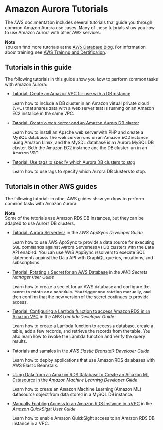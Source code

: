 # Amazon Aurora Tutorials<a name="CHAP_Tutorials"></a>

The AWS documentation includes several tutorials that guide you through common Amazon Aurora use cases\. Many of these tutorials show you how to use Amazon Aurora with other AWS services\. 

**Note**  
You can find more tutorials at the [AWS Database Blog](http://aws.amazon.com/blogs/database/)\. For information about training, see [AWS Training and Certification](https://www.aws.training/)\.

## Tutorials in this guide<a name="CHAP_Tutorials.ThisGuide"></a>

The following tutorials in this guide show you how to perform common tasks with Amazon Aurora:
+ [Tutorial: Create an Amazon VPC for use with a DB instance](CHAP_Tutorials.WebServerDB.CreateVPC.md)

  Learn how to include a DB cluster in an Amazon virtual private cloud \(VPC\) that shares data with a web server that is running on an Amazon EC2 instance in the same VPC\.
+ [Tutorial: Create a web server and an Amazon Aurora DB cluster](TUT_WebAppWithRDS.md)

  Learn how to install an Apache web server with PHP and create a MySQL database\. The web server runs on an Amazon EC2 instance using Amazon Linux, and the MySQL database is an Aurora MySQL DB cluster\. Both the Amazon EC2 instance and the DB cluster run in an Amazon VPC\.
+ [Tutorial: Use tags to specify which Aurora DB clusters to stop](USER_Tagging.md#Tagging.Aurora.Autostop)

  Learn how to use tags to specify which Aurora DB clusters to stop\.

## Tutorials in other AWS guides<a name="CHAP_Tutorials.OtherGuides"></a>

The following tutorials in other AWS guides show you how to perform common tasks with Amazon Aurora:

**Note**  
Some of the tutorials use Amazon RDS DB instances, but they can be adapted to use Aurora DB clusters\.
+ [ Tutorial: Aurora Serverless](https://docs.aws.amazon.com/appsync/latest/devguide/tutorial-rds-resolvers.html) in the *AWS AppSync Developer Guide*

  Learn how to use AWS AppSync to provide a data source for executing SQL commands against Aurora Serverless v1 DB clusters with the Data API enabled\. You can use AWS AppSync resolvers to execute SQL statements against the Data API with GraphQL queries, mutations, and subscriptions\.
+ [ Tutorial: Rotating a Secret for an AWS Database](https://docs.aws.amazon.com/secretsmanager/latest/userguide/tutorials_db-rotate.html) in the *AWS Secrets Manager User Guide*

  Learn how to create a secret for an AWS database and configure the secret to rotate on a schedule\. You trigger one rotation manually, and then confirm that the new version of the secret continues to provide access\.
+ [ Tutorial: Configuring a Lambda function to access Amazon RDS in an Amazon VPC](https://docs.aws.amazon.com/lambda/latest/dg/services-rds-tutorial.html) in the *AWS Lambda Developer Guide*

  Learn how to create a Lambda function to access a database, create a table, add a few records, and retrieve the records from the table\. You also learn how to invoke the Lambda function and verify the query results\.
+ [ Tutorials and samples](https://docs.aws.amazon.com/elasticbeanstalk/latest/dg/tutorials.html) in the *AWS Elastic Beanstalk Developer Guide*

  Learn how to deploy applications that use Amazon RDS databases with AWS Elastic Beanstalk\.
+ [ Using Data from an Amazon RDS Database to Create an Amazon ML Datasource](https://docs.aws.amazon.com/machine-learning/latest/dg/using-amazon-rds-with-amazon-ml.html) in the *Amazon Machine Learning Developer Guide*

  Learn how to create an Amazon Machine Learning \(Amazon ML\) datasource object from data stored in a MySQL DB instance\.
+ [ Manually Enabling Access to an Amazon RDS Instance in a VPC](https://docs.aws.amazon.com/quicksight/latest/user/rds-vpc-access.html) in the *Amazon QuickSight User Guide*

  Learn how to enable Amazon QuickSight access to an Amazon RDS DB instance in a VPC\.